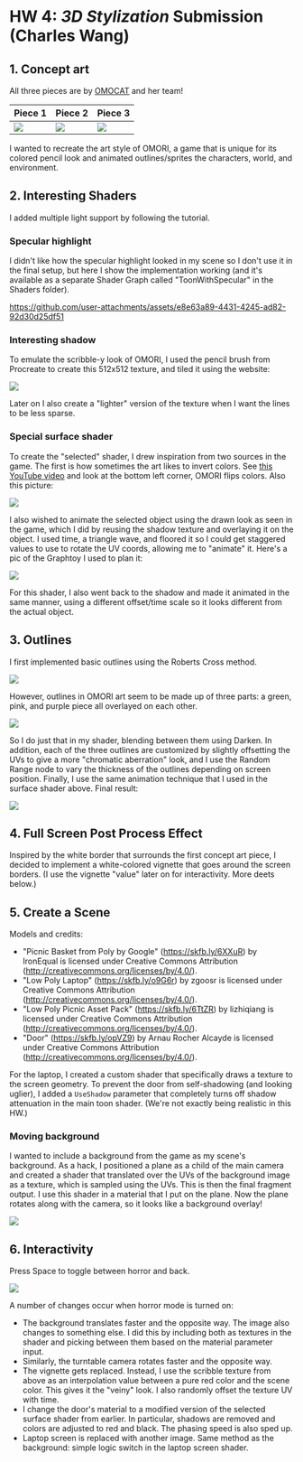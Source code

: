 # HW 4: *3D Stylization* Submission (Charles Wang)

## 1. Concept art

All three pieces are by [OMOCAT](https://x.com/_omocat) and her team!

| Piece 1 | Piece 2 | Piece 3 |
|-------|------|-------|
|![](Writeup/1.png)|![](Writeup/2.png)|![](Writeup/3.png)|

I wanted to recreate the art style of OMORI, a game that is unique for its colored pencil look and animated outlines/sprites the characters, world, and environment.

## 2. Interesting Shaders

I added multiple light support by following the tutorial.

### Specular highlight

I didn't like how the specular highlight looked in my scene so I don't use it in the final setup, but here I show the implementation working (and it's available as a separate Shader Graph called "ToonWithSpecular" in the Shaders folder).

https://github.com/user-attachments/assets/e8e63a89-4431-4245-ad82-92d30d25df51

### Interesting shadow

To emulate the scribble-y look of OMORI, I used the pencil brush from Procreate to create this 512x512 texture, and tiled it using the website:

![](Assets/Textures/shadow.png)

Later on I also create a "lighter" version of the texture when I want the lines to be less sparse.

### Special surface shader

To create the "selected" shader, I drew inspiration from two sources in the game. The first is how sometimes the art likes to invert colors. See [this YouTube video](https://www.youtube.com/watch?v=dU_Wbl5va3E) and look at the bottom left corner, OMORI flips colors. Also this picture:

![](Writeup/opp.jpg)

I also wished to animate the selected object using the drawn look as seen in the game, which I did by reusing the shadow texture and overlaying it on the object. I used time, a triangle wave, and floored it so I could get staggered values to use to rotate the UV coords, allowing me to "animate" it. Here's a pic of the Graphtoy I used to plan it:

![](Writeup/graph.png)

For this shader, I also went back to the shadow and made it animated in the same manner, using a different offset/time scale so it looks different from the actual object.

## 3. Outlines

I first implemented basic outlines using the Roberts Cross method.

![](Writeup/basic-outlines.png)

However, outlines in OMORI art seem to be made up of three parts: a green, pink, and purple piece all overlayed on each other.

![](Writeup/outlineex.png)

So I do just that in my shader, blending between them using Darken. In addition, each of the three outlines are customized by slightly offsetting the UVs to give a more "chromatic aberration" look, and I use the Random Range node to vary the thickness of the outlines depending on screen position. Finally, I use the same animation technique that I used in the surface shader above. Final result:

![](Writeup/cool-outlines.png)

## 4. Full Screen Post Process Effect

Inspired by the white border that surrounds the first concept art piece, I decided to implement a white-colored vignette that goes around the screen borders. (I use the vignette "value" later on for interactivity. More deets below.)

## 5. Create a Scene

Models and credits:

- "Picnic Basket from Poly by Google" (https://skfb.ly/6XXuR) by IronEqual is licensed under Creative Commons Attribution (http://creativecommons.org/licenses/by/4.0/).
- "Low Poly Laptop" (https://skfb.ly/o9G6r) by zgoosr is licensed under Creative Commons Attribution (http://creativecommons.org/licenses/by/4.0/).
- "Low Poly Picnic Asset Pack" (https://skfb.ly/6TtZR) by lizhiqiang is licensed under Creative Commons Attribution (http://creativecommons.org/licenses/by/4.0/).
- "Door" (https://skfb.ly/opVZ9) by Arnau Rocher Alcayde is licensed under Creative Commons Attribution (http://creativecommons.org/licenses/by/4.0/).

For the laptop, I created a custom shader that specifically draws a texture to the screen geometry. To prevent the door from self-shadowing (and looking uglier), I added a `UseShadow` parameter that completely turns off shadow attenuation in the main toon shader. (We're not exactly being realistic in this HW.)

### Moving background

I wanted to include a background from the game as my scene's background. As a hack, I positioned a plane as a child of the main camera and created a shader that translated over the UVs of the background image as a texture, which is sampled using the UVs. This is then the final fragment output. I use this shader in a material that I put on the plane. Now the plane rotates along with the camera, so it looks like a background overlay!

![](Writeup/hack.png)

## 6. Interactivity

Press Space to toggle between horror and back.

![](Writeup/horror.png)

A number of changes occur when horror mode is turned on:

- The background translates faster and the opposite way. The image also changes to something else. I did this by including both as textures in the shader and picking between them based on the material parameter input.
- Similarly, the turntable camera rotates faster and the opposite way.
- The vignette gets replaced. Instead, I use the scribble texture from above as an interpolation value between a pure red color and the scene color. This gives it the "veiny" look. I also randomly offset the texture UV with time.
- I change the door's material to a modified version of the selected surface shader from earlier. In particular, shadows are removed and colors are adjusted to red and black. The phasing speed is also sped up.
- Laptop screen is replaced with another image. Same method as the background: simple logic switch in the laptop screen shader.
